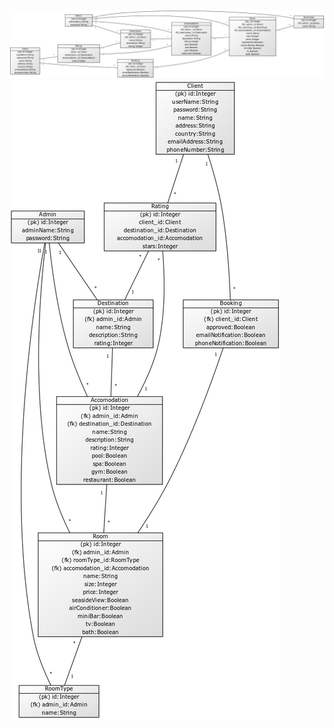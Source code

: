 ![Tietokantakaavio](https://github.com/heidihas/Kaukokaipuu/blob/master/documentation/tietokantakaavio.jpg)
![Tietokantakaavio_down](https://github.com/heidihas/Kaukokaipuu/blob/master/documentation/tietokantakaavio_down.jpg)
